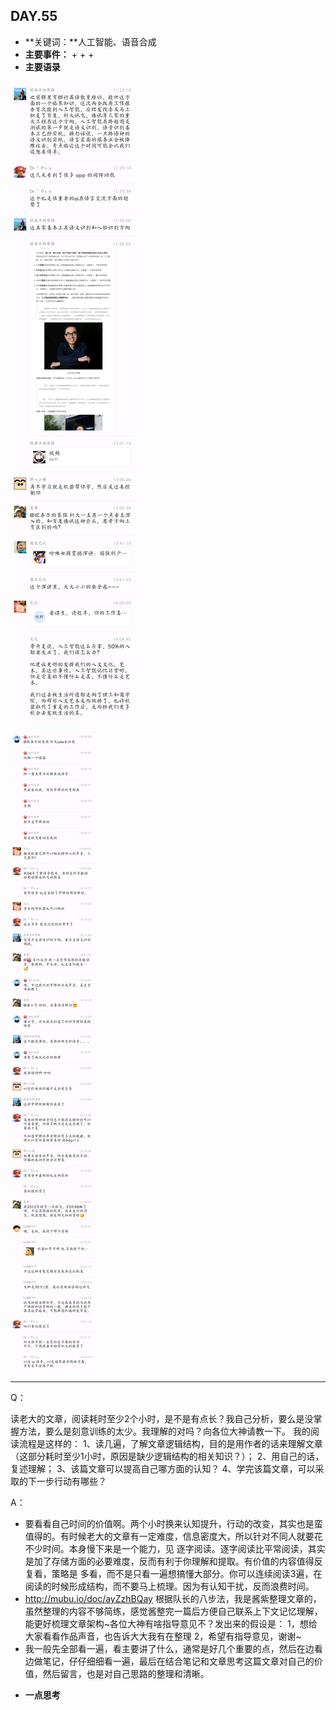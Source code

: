  ## DAY.55
+ **关键词：**人工智能、语音合成
+ **主要事件：**
    + 
    + 
    + 
+ **主要语录**


![](./_image/860109104485901088.png)

![](./_image/821726157905589599.png)

---------

Q：

读老大的文章，阅读耗时至少2个小时，是不是有点长？我自己分析，要么是没掌握方法，要么是刻意训练的太少。我理解的对吗？向各位大神请教一下。
我的阅读流程是这样的：
1、读几遍，了解文章逻辑结构，目的是用作者的话来理解文章（这部分耗时至少1小时，原因是缺少逻辑结构的相关知识？）；
2、用自己的话，复述理解；
3、该篇文章可以提高自己哪方面的认知？
4、学完该篇文章，可以采取的下一步行动有哪些？

A：

- 要看看自己时间的价值啊。两个小时换来认知提升，行动的改变，其实也是蛮值得的。有时候老大的文章有一定难度，信息密度大，所以针对不同人就要花不少时间。本身慢下来是一个能力，见 逐字阅读。逐字阅读比平常阅读，其实是加了存储方面的必要难度，反而有利于你理解和提取。有价值的内容值得反复看，策略是 多看，而不是只看一遍想搞懂大部分。你可以连续阅读3遍，在阅读的时候形成结构，而不要马上梳理。因为有认知干扰，反而浪费时间。
- http://mubu.io/doc/ayZzhBQay 根据队长的八步法，我是酱紫整理文章的，虽然整理的内容不够简练，感觉酱整完一篇后方便自己联系上下文记忆理解，能更好梳理文章架构~各位大神有啥指导意见不？发出来的假设是：
  1，想给大家看看作品声音，也告诉大大我有在整理
  2，希望有指导意见，谢谢~
- 我一般先全部看一遍，看主要讲了什么，通常是好几个重要的点，然后在边看边做笔记，仔仔细细看一遍，最后在结合笔记和文章思考这篇文章对自己的价值，然后留言，也是对自己思路的整理和清晰。





+ **一点思考**